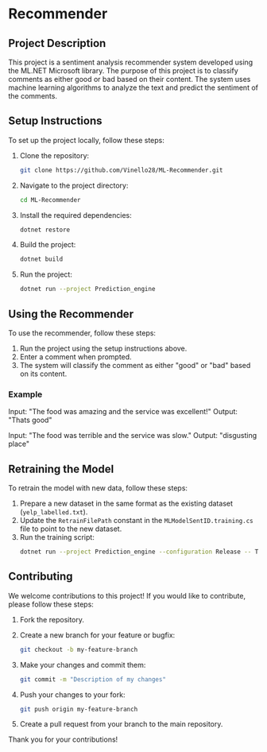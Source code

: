 # Recommender

## Project Description

This project is a sentiment analysis recommender system developed using the ML.NET Microsoft library. The purpose of this project is to classify comments as either good or bad based on their content. The system uses machine learning algorithms to analyze the text and predict the sentiment of the comments.

## Setup Instructions

To set up the project locally, follow these steps:

1. Clone the repository:
   ```bash
   git clone https://github.com/Vinello28/ML-Recommender.git
   ```

2. Navigate to the project directory:
   ```bash
   cd ML-Recommender
   ```

3. Install the required dependencies:
   ```bash
   dotnet restore
   ```

4. Build the project:
   ```bash
   dotnet build
   ```

5. Run the project:
   ```bash
   dotnet run --project Prediction_engine
   ```

## Using the Recommender

To use the recommender, follow these steps:

1. Run the project using the setup instructions above.
2. Enter a comment when prompted.
3. The system will classify the comment as either "good" or "bad" based on its content.

### Example

Input: "The food was amazing and the service was excellent!"
Output: "Thats good"

Input: "The food was terrible and the service was slow."
Output: "disgusting place"

## Retraining the Model

To retrain the model with new data, follow these steps:

1. Prepare a new dataset in the same format as the existing dataset (`yelp_labelled.txt`).
2. Update the `RetrainFilePath` constant in the `MLModelSentID.training.cs` file to point to the new dataset.
3. Run the training script:
   ```bash
   dotnet run --project Prediction_engine --configuration Release -- Train
   ```

## Contributing

We welcome contributions to this project! If you would like to contribute, please follow these steps:

1. Fork the repository.
2. Create a new branch for your feature or bugfix:
   ```bash
   git checkout -b my-feature-branch
   ```

3. Make your changes and commit them:
   ```bash
   git commit -m "Description of my changes"
   ```

4. Push your changes to your fork:
   ```bash
   git push origin my-feature-branch
   ```

5. Create a pull request from your branch to the main repository.

Thank you for your contributions!
